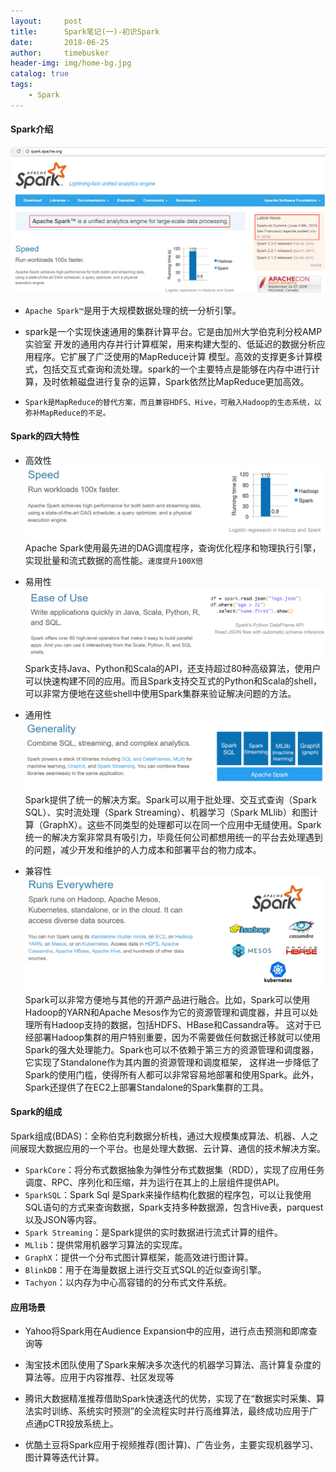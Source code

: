 ```yaml
---
layout:     post
title:      Spark笔记(一)-初识Spark
date:       2018-06-25
author:     timebusker
header-img: img/home-bg.jpg
catalog: true
tags:
    - Spark
---
```

#### Spark介绍
![Spark官网介绍](img/older/spark/1/1.png)
- `Apache Spark™`是用于大规模数据处理的统一分析引擎。

- spark是一个实现快速通用的集群计算平台。它是由加州大学伯克利分校AMP实验室 开发的通用内存并行计算框架，用来构建大型的、低延迟的数据分析应用程序。它扩展了广泛使用的MapReduce计算
  模型。高效的支撑更多计算模式，包括交互式查询和流处理。spark的一个主要特点是能够在内存中进行计算，及时依赖磁盘进行复杂的运算，Spark依然比MapReduce更加高效。
  
- `Spark是MapReduce的替代方案，而且兼容HDFS、Hive，可融入Hadoop的生态系统，以弥补MapReduce的不足。`

#### Spark的四大特性

- 高效性  
![Spark官网介绍](img/older/spark/1/2.png)
Apache Spark使用最先进的DAG调度程序，查询优化程序和物理执行引擎，实现批量和流式数据的高性能。`速度提升100X倍`

- 易用性
![Spark官网介绍](img/older/spark/1/3.png)
Spark支持Java、Python和Scala的API，还支持超过80种高级算法，使用户可以快速构建不同的应用。而且Spark支持交互式的Python和Scala的shell，可以非常方便地在这些shell中使用Spark集群来验证解决问题的方法。

- 通用性
![Spark官网介绍](img/older/spark/1/4.png)
Spark提供了统一的解决方案。Spark可以用于批处理、交互式查询（Spark SQL）、实时流处理（Spark Streaming）、机器学习（Spark MLlib）和图计算（GraphX）。这些不同类型的处理都可以在同一个应用中无缝使用。Spark统一的解决方案非常具有吸引力，毕竟任何公司都想用统一的平台去处理遇到的问题，减少开发和维护的人力成本和部署平台的物力成本。

- 兼容性
![Spark官网介绍](img/older/spark/1/5.png)
Spark可以非常方便地与其他的开源产品进行融合。比如，Spark可以使用Hadoop的YARN和Apache Mesos作为它的资源管理和调度器，并且可以处理所有Hadoop支持的数据，包括HDFS、HBase和Cassandra等。
这对于已经部署Hadoop集群的用户特别重要，因为不需要做任何数据迁移就可以使用Spark的强大处理能力。Spark也可以不依赖于第三方的资源管理和调度器，它实现了Standalone作为其内置的资源管理和调度框架，
这样进一步降低了Spark的使用门槛，使得所有人都可以非常容易地部署和使用Spark。此外，Spark还提供了在EC2上部署Standalone的Spark集群的工具。

#### Spark的组成
Spark组成(BDAS)：全称伯克利数据分析栈，通过大规模集成算法、机器、人之间展现大数据应用的一个平台。也是处理大数据、云计算、通信的技术解决方案。

- `SparkCore`：将分布式数据抽象为弹性分布式数据集（RDD），实现了应用任务调度、RPC、序列化和压缩，并为运行在其上的上层组件提供API。
- `SparkSQL`：Spark Sql 是Spark来操作结构化数据的程序包，可以让我使用SQL语句的方式来查询数据，Spark支持多种数据源，包含Hive表，parquest以及JSON等内容。
- `Spark Streaming`：是Spark提供的实时数据进行流式计算的组件。
- `MLlib`：提供常用机器学习算法的实现库。
- `GraphX`：提供一个分布式图计算框架，能高效进行图计算。
- `BlinkDB`：用于在海量数据上进行交互式SQL的近似查询引擎。
- `Tachyon`：以内存为中心高容错的的分布式文件系统。

#### 应用场景 
- Yahoo将Spark用在Audience Expansion中的应用，进行点击预测和即席查询等

- 淘宝技术团队使用了Spark来解决多次迭代的机器学习算法、高计算复杂度的算法等。应用于内容推荐、社区发现等

- 腾讯大数据精准推荐借助Spark快速迭代的优势，实现了在“数据实时采集、算法实时训练、系统实时预测”的全流程实时并行高维算法，最终成功应用于广点通pCTR投放系统上。

- 优酷土豆将Spark应用于视频推荐(图计算)、广告业务，主要实现机器学习、图计算等迭代计算。